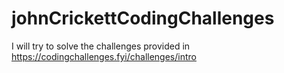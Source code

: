 # johnCrickettCodingChallenges
I will try to solve the challenges provided in https://codingchallenges.fyi/challenges/intro

